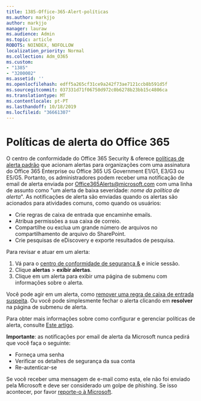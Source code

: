 ```yaml
---
title: 1385-Office-365-Alert-políticas
ms.author: markjjo
author: markjjo
manager: lauraw
ms.audience: Admin
ms.topic: article
ROBOTS: NOINDEX, NOFOLLOW
localization_priority: Normal
ms.collection: Adm_O365
ms.custom:
- "1385"
- "3200002"
ms.assetid: ''
ms.openlocfilehash: edff5a265cf31ce9a242f73ae7121ccb8b591d5f
ms.sourcegitcommit: 037331d71f06750d972c0b6278b23bb15c4806ca
ms.translationtype: MT
ms.contentlocale: pt-PT
ms.lasthandoff: 10/18/2019
ms.locfileid: "36661307"
---
```

# <a name="office-365-alert-policies"></a>Políticas de alerta do Office 365

O centro de conformidade do Office 365 Security & oferece [políticas de alerta padrão](https://docs.microsoft.com/office365/securitycompliance/alert-policies#default-alert-policies) que acionam alertas para organizações com uma assinatura do Office 365 Enterprise ou Office 365 US Government E1/G1, E3/G3 ou E5/G5. Portanto, os administradores podem receber uma notificação de email de alerta enviada por Office365Alerts@microsoft.com com uma linha de assunto como "um alerta de baixa severidade: *nome da política de alerta*". As notificações de alerta são enviadas quando os alertas são acionados para atividades comuns, como quando os usuários:

- Crie regras de caixa de entrada que encaminhe emails.
- Atribua permissões a sua caixa de correio.
- Compartilhe ou exclua um grande número de arquivos no compartilhamento de arquivo do SharePoint.
- Crie pesquisas de eDiscovery e exporte resultados de pesquisa.

Para revisar e atuar em um alerta:

1. Vá para o [centro de conformidade de segurança &](https://protection.office.com) e inicie sessão.
2. Clique **alertas** > **exibir alertas**.
3. Clique em um alerta para exibir uma página de submenu com informações sobre o alerta.

Você pode agir em um alerta, como [remover uma regra de caixa de entrada suspeita](https://docs.microsoft.com/office365/securitycompliance/responding-to-a-compromised-email-account). Ou você pode simplesmente fechar o alerta clicando em **resolver** na página de submenu de alerta.

Para obter mais informações sobre como configurar e gerenciar políticas de alerta, consulte [Este artigo](https://docs.microsoft.com/office365/securitycompliance/alert-policies).

**Importante**: as notificações por email de alerta da Microsoft nunca pedirá que você faça o seguinte:

- Forneça uma senha
- Verificar os detalhes de segurança da sua conta
- Re-autenticar-se

Se você receber uma mensagem de e-mail como esta, ele não foi enviado pela Microsoft e deve ser considerado um golpe de phishing. Se isso acontecer, por favor [reporte-o à Microsoft](https://docs.microsoft.com/office365/SecurityCompliance/report-junk-email-and-phishing-scams-in-outlook-on-the-web-eop).